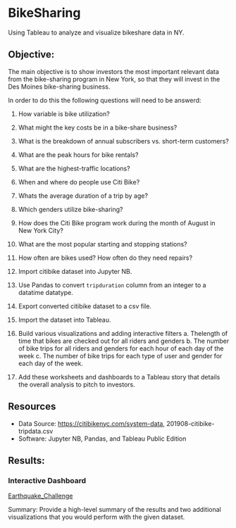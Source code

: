 # BikeSharing
Using Tableau to analyze and visualize bikeshare data in NY. 

## Objective:
The main objective is to show investors the most important relevant data from the bike-sharing program in New York, so that they will invest in the Des Moines bike-sharing business.

In order to do this the following questions will need to be answerd:
1. How variable is bike utilization? 
2. What might the key costs be in a bike-share business?
3. What is the breakdown of annual subscribers vs. short-term customers?
4. What are the peak hours for bike rentals? 
5. What are the highest-traffic locations? 
6. When and where do people use Citi Bike?
7. Whats the average duration of a trip by age?
8. Which genders utilize bike-sharing?
9. How does the Citi Bike program work during the month of August in New York City?
10. What are the most popular starting and stopping stations?
11. How often are bikes used? How often do they need repairs?



1. Import citibike dataset into Jupyter NB. 
2. Use Pandas to convert `tripduration` column from an integer to a datatime datatype.
3. Export converted citibike dataset to a csv file. 
4. Import the dataset into Tableau.
5. Build various visualizations and adding interactive filters
    a. Thelength of time that bikes are checked out for all riders and genders
    b. The number of bike trips for all riders and genders for each hour of each day of the week
    c. The number of bike trips for each type of user and gender for each day of the week.
6. Add these worksheets and dashboards to a Tableau story that details the overall analysis to pitch to investors.


## Resources
- Data Source: https://citibikenyc.com/system-data, 201908-citibike-tripdata.csv
- Software: Jupyter NB, Pandas, and Tableau Public Edition

## Results:

### Interactive Dashboard
<a href="https://cjstreet.github.io/Mapping_Earthquakes/Earthquake_Challenge/">Earthquake_Challenge</a>


Summary: Provide a high-level summary of the results and two additional visualizations that you would perform with the given dataset.


